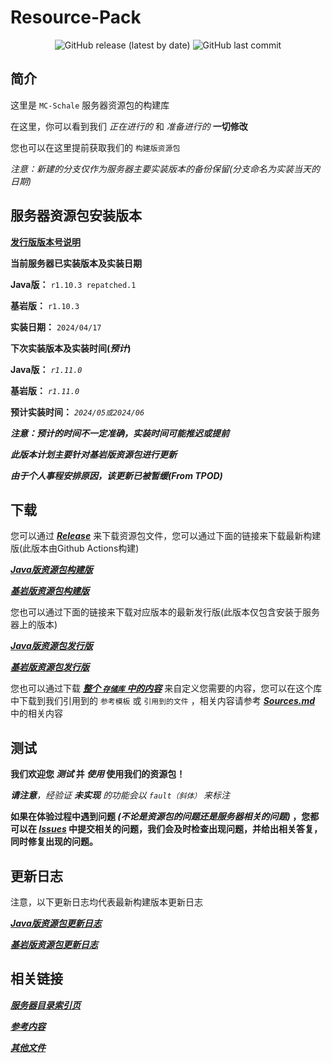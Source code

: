 # Resource-Pack

<div align="center">
 <img alt="GitHub release (latest by date)" src="https://img.shields.io/github/v/release/MC-Schale-Server/Resource-packs?style=for-the-badge"> 
 <img alt="GitHub last commit" src="https://img.shields.io/github/last-commit/MC-Schale-Server/Resource-packs?style=for-the-badge"> 
</div>

## 简介

这里是 `MC-Schale` 服务器资源包的构建库

在这里，你可以看到我们 *正在进行的* 和 *准备进行的* **一切修改**

您也可以在这里提前获取我们的 `构建版资源包`

*注意：新建的分支仅作为服务器主要实装版本的备份保留(分支命名为实装当天的日期)*

## 服务器资源包安装版本

**[发行版版本号说明](https://resource.mc-schale.com/Version_Info)**

**当前服务器已实装版本及实装日期**

**Java版：** `r1.10.3 repatched.1`

**基岩版：** `r1.10.3`

**实装日期：** `2024/04/17`

**下次实装版本及实装时间(*预计*)**

**Java版：** *`r1.11.0`*

**基岩版：** *`r1.11.0`*

**预计实装时间：** *`2024/05或2024/06`*

***注意：预计的时间不一定准确，实装时间可能推迟或提前***

***此版本计划主要针对基岩版资源包进行更新***

***由于个人事程安排原因，该更新已被暂缓(From TPOD)***

## 下载

您可以通过 ***[Release](https://github.com/MC-Schale-Server/Resource-packs/releases)*** 来下载资源包文件，您可以通过下面的链接来下载最新构建版(此版本由Github Actions构建)

***[Java版资源包构建版](https://github.com/MC-Schale-Server/Resource-packs/releases/download/newest-build/ResourcePack-JavaEdition-newest-build.zip)***

***[基岩版资源包构建版](https://github.com/MC-Schale-Server/Resource-packs/releases/download/newest-build/ResourcePack-BedrockEdition-newest-build.mcpack)***

您也可以通过下面的链接来下载对应版本的最新发行版(此版本仅包含安装于服务器上的版本)

***[Java版资源包发行版](https://github.com/MC-Schale-Server/Resource-packs/releases/download/JE_Server1_Release_1.9.0/Resource-Pack_JE_Server1_r1.11.0.zip)***

***[基岩版资源包发行版](https://github.com/MC-Schale-Server/Resource-packs/releases/download/BE_Server1_Release_1.9.0/Resource-Pack_BE_Server1_r1.11.1.mcpack)***

您也可以通过下载 ***[整个 `存储库` 中的内容](https://codeload.github.com/MC-Schale-Server/Resource-packs/zip/refs/heads/main)*** 来自定义您需要的内容，您可以在这个库中下载到我们引用到的 `参考模板` 或 `引用到的文件` ，相关内容请参考  ***[Sources.md](https://resource.mc-schale.com/Samples/Sources)*** 中的相关内容

## 测试

**我们欢迎您 *测试* 并 *使用* 使用我们的资源包！**

***请注意**，经验证 **未实现** 的功能会以 `fault（斜体）` 来标注*

**如果在体验过程中遇到问题 *(不论是资源包的问题还是服务器相关的问题)* ，您都可以在 ***[Issues](https://github.com/MC-Schale-Server/Resource-packs/issues)*** 中提交相关的问题，我们会及时检查出现问题，并给出相关答复，同时修复出现的问题。**

## 更新日志

注意，以下更新日志均代表最新构建版本更新日志

***[Java版资源包更新日志](https://resource.mc-schale.com/Server1/ResourcePack(JavaEdition)/Changelogs)***

***[基岩版资源包更新日志](https://resource.mc-schale.com/Server1/ResourcePack(BedrockEdition)/Changelogs)***

## 相关链接

***[服务器目录索引页](https://www.mc-schale.com/othersites/Markdown/Index/)***

***[参考内容](https://resource.mc-schale.com/Samples/Sources)***

***[其他文件](https://resource.mc-schale.com/Others/Illustrations)***